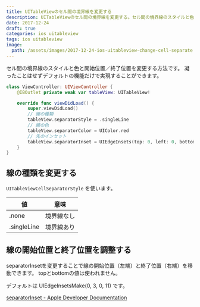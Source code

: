 ```yaml
---
title: UITableViewのセル間の境界線を変更する
description: UITableViewのセル間の境界線を変更する。セル間の境界線のスタイルと色と開始位置／終了位置を変更する方法です。凝ったことはせずデフォルトの機能だけで実現することができます。
date: 2017-12-24
draft: true
categories: ios uitableview
tags: ios uitableview
image:
  path: /assets/images/2017-12-24-ios-uitableview-change-cell-separate.jpg
---
```


セル間の境界線のスタイルと色と開始位置／終了位置を変更する方法です。
凝ったことはせずデフォルトの機能だけで実現することができます。

```swift
class ViewController: UIViewController {
    @IBOutlet private weak var tableView: UITableView!

    override func viewDidLoad() {
        super.viewDidLoad()
        // 線の種類
        tableView.separatorStyle = .singleLine
        // 線の色
        tableView.separatorColor = UIColor.red
        // 先のインセット
        tableView.separatorInset = UIEdgeInsets(top: 0, left: 0, bottom: 0, right: 0)
    }
}
```

## 線の種類を変更する

`UITableViewCellSeparatorStyle` を使います。

|値|意味|
|----|----|
|.none|境界線なし|
|.singleLine|境界線あり|

## 線の開始位置と終了位置を調整する

separatorInsetを変更することで線の開始位置（左端）と終了位置（右端）を移動できます。
topとbottomの値は使われません。

デフォルトは UIEdgeInsetsMake(0, 3, 0, 11) です。

[separatorInset - Apple Developer Documentation](https://developer.apple.com/documentation/uikit/uitableview/1614851-separatorinset)

